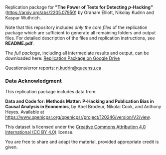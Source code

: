 Replication package for **"The Power of Tests for Detecting $p$-Hacking"** (https://arxiv.org/abs/2205.07950) by Graham Elliott, Nikolay Kudrin and Kaspar Wuthrich.

Note that this repository includes *only the core files* of the replication package which are sufficient to generate all remaining folders and output files. For detailed description of the files and replication instructions, see **README.pdf**.

The *full package*, including all intermediate results and output, can be downloaded here: [Replication Package on Google Drive](https://drive.google.com/drive/folders/1G-XmN8JYVcEtHAnLxiVmGZXb8v_jiXm-?usp=sharing)




Questions/error reports: n.kudrin@queensu.ca

### Data Acknowledgment

This replication package includes data from:

**Data and Code for: Methods Matter: P-Hacking and Publication Bias in Causal Analysis in Economics**, by Abel Brodeur, Nikolai Cook, and Anthony Heyes. Available at https://www.openicpsr.org/openicpsr/project/120246/version/V2/view.

This dataset is licensed under the [Creative Commons Attribution 4.0 International (CC BY 4.0)](https://creativecommons.org/licenses/by/4.0/) license.

You are free to share and adapt the material, provided appropriate credit is given.
